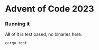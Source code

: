 # Advent of Code 2023

### Running it
All of it is test based, no binaries here.

```shell
cargo test
```